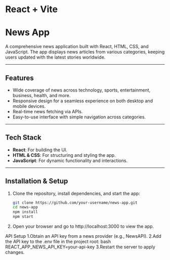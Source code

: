 # React + Vite
# News App

A comprehensive news application built with React, HTML, CSS, and JavaScript. The app displays news articles from various categories, keeping users updated with the latest stories worldwide.

---

## Features

- Wide coverage of news across technology, sports, entertainment, business, health, and more.
- Responsive design for a seamless experience on both desktop and mobile devices.
- Real-time news fetching via APIs.
- Easy-to-use interface with simple navigation across categories.

---

## Tech Stack

- **React**: For building the UI.
- **HTML & CSS**: For structuring and styling the app.
- **JavaScript**: For dynamic functionality and interactions.

---

## Installation & Setup

1. Clone the repository, install dependencies, and start the app:

   ```bash
   git clone https://github.com/your-username/news-app.git
   cd news-app
   npm install
   npm start
2. Open your browser and go to http://localhost:3000 to view the app.

API Setup
1.Obtain an API key from a news provider (e.g., NewsAPI).
2.Add the API key to the .env file in the project root:
bash
REACT_APP_NEWS_API_KEY=your-api-key
3.Restart the server to apply changes.
